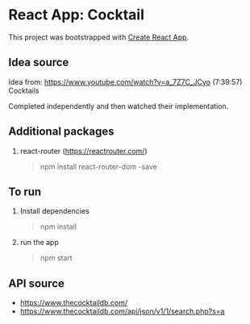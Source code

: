 # React App: Cocktail

This project was bootstrapped with [Create React App](https://github.com/facebook/create-react-app).

## Idea source
Idea from:
https://www.youtube.com/watch?v=a_7Z7C_JCyo
(7:39:57) Cocktails

Completed independently and then watched their implementation.

## Additional packages
1. react-router (https://reactrouter.com/)
    > npm install react-router-dom -save

## To run
1. Install dependencies
    > npm install

2. run the app
    > npm start

## API source
- https://www.thecocktaildb.com/
- https://www.thecocktaildb.com/api/json/v1/1/search.php?s=a
